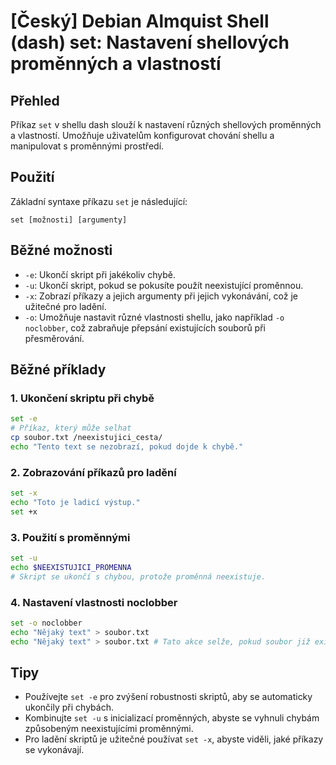 # [Český] Debian Almquist Shell (dash) set: Nastavení shellových proměnných a vlastností

## Přehled
Příkaz `set` v shellu dash slouží k nastavení různých shellových proměnných a vlastností. Umožňuje uživatelům konfigurovat chování shellu a manipulovat s proměnnými prostředí.

## Použití
Základní syntaxe příkazu `set` je následující:

```
set [možnosti] [argumenty]
```

## Běžné možnosti
- `-e`: Ukončí skript při jakékoliv chybě.
- `-u`: Ukončí skript, pokud se pokusíte použít neexistující proměnnou.
- `-x`: Zobrazí příkazy a jejich argumenty při jejich vykonávání, což je užitečné pro ladění.
- `-o`: Umožňuje nastavit různé vlastnosti shellu, jako například `-o noclobber`, což zabraňuje přepsání existujících souborů při přesměrování.

## Běžné příklady
### 1. Ukončení skriptu při chybě
```sh
set -e
# Příkaz, který může selhat
cp soubor.txt /neexistujici_cesta/
echo "Tento text se nezobrazí, pokud dojde k chybě."
```

### 2. Zobrazování příkazů pro ladění
```sh
set -x
echo "Toto je ladicí výstup."
set +x
```

### 3. Použití s proměnnými
```sh
set -u
echo $NEEXISTUJICI_PROMENNA
# Skript se ukončí s chybou, protože proměnná neexistuje.
```

### 4. Nastavení vlastnosti noclobber
```sh
set -o noclobber
echo "Nějaký text" > soubor.txt
echo "Nějaký text" > soubor.txt # Tato akce selže, pokud soubor již existuje.
```

## Tipy
- Používejte `set -e` pro zvýšení robustnosti skriptů, aby se automaticky ukončily při chybách.
- Kombinujte `set -u` s inicializací proměnných, abyste se vyhnuli chybám způsobeným neexistujícími proměnnými.
- Pro ladění skriptů je užitečné používat `set -x`, abyste viděli, jaké příkazy se vykonávají.